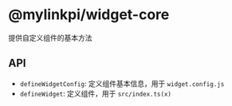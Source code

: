 # @mylinkpi/widget-core

提供自定义组件的基本方法

## API

- `defineWidgetConfig`: 定义组件基本信息，用于 `widget.config.js`
- `defineWidget`: 定义组件，用于 `src/index.ts(x)`